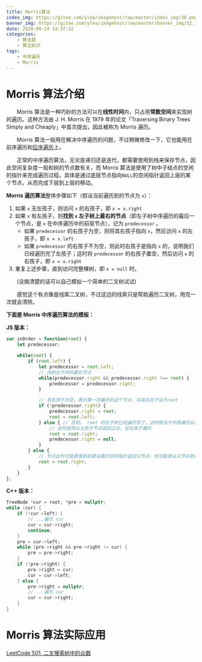 ```yaml
---
title: Morris算法
index_img: https://gitee.com/ylea/imagehost/raw/master/index_img/38.png
banner_img: https://gitee.com/ylea/imagehost/raw/master/banner_img/52.jpg
date: 2020-09-24 14:37:32
categories:
    - 算法题
    - 算法知识
tags:
    - 中序遍历
    - Morris
---
```


# Morris 算法介绍

&emsp;&emsp;Morris 算法是一种巧妙的方法可以在**线性时间**内，只占用**常数空间**来实现树的遍历。这种方法由 J. H. Morris 在 1979 年的论文「Traversing Binary Trees Simply and Cheaply」中首次提出，因此被称为 Morris 遍历。


&emsp;&emsp;Morris 算法一般用在解决中序遍历的问题，不过稍微修改一下，它也能用在前序遍历和[后序遍历](https://yleave.top/2020/09/30/%E7%AE%97%E6%B3%95%E9%A2%98/%E8%A7%A3%E7%AD%94/LeetCode/145-%E4%BA%8C%E5%8F%89%E6%A0%91%E7%9A%84%E5%90%8E%E5%BA%8F%E9%81%8D%E5%8E%86/#%E8%A7%A3%E6%B3%952morris-%E7%AE%97%E6%B3%95)上。


&emsp;&emsp;正常的中序遍历算法，无论是递归还是迭代，都需要使用到栈来保存节点，因此空间复杂度一般和树的节点数有关，而 Morris 算法是使用了树中子结点的空闲的指针来完成遍历过程。具体是通过底层节点指向`NULL`的空闲指针返回上层的某个节点，从而完成下层到上层的移动。


**Morris 遍历算法**整体步骤如下（假设当前遍历到的节点为 `x`）：

1. 如果 `x` 无左孩子，则访问 `x` 的右孩子，即 `x = x.right`
2. 如果 `x` 有左孩子，则**找到 `x` 左子树上最右的节点**（即左子树中序遍历的最后一个节点，是 `x` 在中序遍历中的前驱节点），记为 `predecessor` 。
   - 如果 `predecessor` 的右孩子为空，则将其右孩子指向 `x`，然后访问 `x` 的左孩子，即 `x = x.left`
   - 如果 `predecessor` 的右孩子不为空，则此时右孩子是指向 `x` 的，说明我们已经遍历完了左孩子；这时将 `predecessor` 的右孩子置空，然后访问 `x` 的右孩子，即 `x = x.right`
3. 重复上述步骤，直到访问完整棵树，即 `x = null` 时。

&emsp;&emsp;(没搞清楚的话可以自己模拟一个简单的二叉树试试)

&emsp;&emsp;感觉这个有点像是线索二叉树，不过这边的线索只是帮助遍历二叉树，用完一次就会清除。



**下面是 Morris 中序遍历算法的模板：**

**JS 版本：**

```js
var inOrder = function(root) {
    let predecessor;

    while(root) {
        if (root.left) {
            let predecessor = root.left;
            // 找到左子树的最右节点
            while(predecessor.right && predecessor.right !== root) {
                predecessor = predecessor.right;
            }

            // 若右孩子为空，表示第一次遍历到这个节点，将其右孩子设为root
            if (!predecessor.right) {
                predecessor.right = root;
                root = root.left;
            } else { // 否则， root 的左子树已经遍历完了，这时相当于中序遍历从左子树回到父节点
                // 此时是刚从左孩子节点返回之后，往右孩子遍历
                root = root.right;
                predecessor.right = null;
            }
        } else {
            // 节点此时可能是借助前面设置的空闲指针返回父节点，也可能是从父节点到右节点遍历的过程
            root = root.right;
        }
    }
};
```

**C++ 版本：**

```c++
TreeNode *cur = root, *pre = nullptr;
while (cur) {
    if (!cur->left) {
        // ...遍历 cur
        cur = cur->right;
        continue;
    }
    pre = cur->left;
    while (pre->right && pre->right != cur) {
        pre = pre->right;
    }
    if (!pre->right) {
        pre->right = cur;
        cur = cur->left;
    } else {
        pre->right = nullptr;
        // ...遍历 cur
        cur = cur->right;
    }
}
```

# Morris 算法实际应用

[LeetCode 501. 二叉搜索树中的众数](https://yleave.top/2020/09/24/%E7%AE%97%E6%B3%95%E9%A2%98/%E8%A7%A3%E7%AD%94/LeetCode/501-%E4%BA%8C%E5%8F%89%E6%90%9C%E7%B4%A2%E6%A0%91%E4%B8%AD%E7%9A%84%E4%BC%97%E6%95%B0/)

